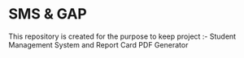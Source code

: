 # SMS & GAP
 This repository is created for the purpose to keep project :- Student Management System and  Report Card PDF Generator
